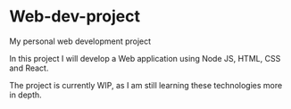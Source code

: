 # Web-dev-project
 My personal web development project

 In this project I will develop a Web application using Node JS, HTML, CSS and React.
 
The project is currently WIP, as I am still learning these technologies more in depth.
